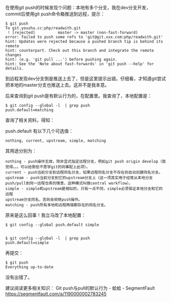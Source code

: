 
在使用git push的时候发现个问题：本地有多个分支，我在dev分支开发，commit后使用git push命令箱推送到远程，提示：

```
$ git push
To git.youshu.cc:php/readwith.git
 ! [rejected]          master -> master (non-fast-forward)
error: failed to push some refs to 'git@git.xxx.com:php/readwith.git'
hint: Updates were rejected because a pushed branch tip is behind its remote
hint: counterpart. Check out this branch and integrate the remote changes
hint: (e.g. 'git pull ...') before pushing again.
hint: See the 'Note about fast-forwards' in 'git push --help' for details.

```

到远程发现dev分支倒是推送上去了，但是这里提示出错。仔细看，才知道git尝试把本地的master分支也推送上去。这并不是我本意。

后来查询到git push是有默认行为的，在配置里。我查询了，本地配置是：
```
$ git config --global -l  | grep push
push.default=matching
```

查询了相关资料，得知：

push.default 有以下几个可选值：
```
nothing, current, upstream, simple, matching
```

其用途分别为：
```
nothing - push操作无效，除非显式指定远程分支，例如git push origin develop（我觉得。。。可以给那些不愿学git的同事配上此项）。
current - push当前分支到远程同名分支，如果远程同名分支不存在则自动创建同名分支。
upstream - push当前分支到它的upstream分支上（这一项其实用于经常从本地分支push/pull到同一远程仓库的情景，这种模式叫做central workflow）。
simple - simple和upstream是相似的，只有一点不同，simple必须保证本地分支和它的远程
upstream分支同名，否则会拒绝push操作。
matching - push所有本地和远程两端都存在的同名分支。
```

原来是这么回事！我立马改了本地配置：
```
$ git config --global push.default simple


$ git config --global -l  | grep push
push.default=simple

```

再提交：
```
$ git push
Everything up-to-date
```

没有出错了。

建议阅读更多相关知识：
Git push与pull的默认行为 - 蛤蛤 - SegmentFault  https://segmentfault.com/a/1190000002783245
